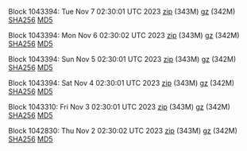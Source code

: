 Block 1043394: Tue Nov  7 02:30:01 UTC 2023 [zip](https://files.01coin.io/mainnet/2023-11-07/bootstrap.dat.zip) (343M) [gz](https://files.01coin.io/mainnet/2023-11-07/bootstrap.dat.tar.gz) (342M) [SHA256](https://files.01coin.io/mainnet/2023-11-07/sha256.txt) [MD5](https://files.01coin.io/mainnet/2023-11-07/md5.txt)

Block 1043394: Mon Nov  6 02:30:02 UTC 2023 [zip](https://files.01coin.io/mainnet/2023-11-06/bootstrap.dat.zip) (343M) [gz](https://files.01coin.io/mainnet/2023-11-06/bootstrap.dat.tar.gz) (342M) [SHA256](https://files.01coin.io/mainnet/2023-11-06/sha256.txt) [MD5](https://files.01coin.io/mainnet/2023-11-06/md5.txt)

Block 1043394: Sun Nov  5 02:30:01 UTC 2023 [zip](https://files.01coin.io/mainnet/2023-11-05/bootstrap.dat.zip) (343M) [gz](https://files.01coin.io/mainnet/2023-11-05/bootstrap.dat.tar.gz) (342M) [SHA256](https://files.01coin.io/mainnet/2023-11-05/sha256.txt) [MD5](https://files.01coin.io/mainnet/2023-11-05/md5.txt)

Block 1043394: Sat Nov  4 02:30:01 UTC 2023 [zip](https://files.01coin.io/mainnet/2023-11-04/bootstrap.dat.zip) (343M) [gz](https://files.01coin.io/mainnet/2023-11-04/bootstrap.dat.tar.gz) (342M) [SHA256](https://files.01coin.io/mainnet/2023-11-04/sha256.txt) [MD5](https://files.01coin.io/mainnet/2023-11-04/md5.txt)

Block 1043310: Fri Nov  3 02:30:01 UTC 2023 [zip](https://files.01coin.io/mainnet/2023-11-03/bootstrap.dat.zip) (343M) [gz](https://files.01coin.io/mainnet/2023-11-03/bootstrap.dat.tar.gz) (342M) [SHA256](https://files.01coin.io/mainnet/2023-11-03/sha256.txt) [MD5](https://files.01coin.io/mainnet/2023-11-03/md5.txt)

Block 1042830: Thu Nov  2 02:30:02 UTC 2023 [zip](https://files.01coin.io/mainnet/2023-11-02/bootstrap.dat.zip) (343M) [gz](https://files.01coin.io/mainnet/2023-11-02/bootstrap.dat.tar.gz) (342M) [SHA256](https://files.01coin.io/mainnet/2023-11-02/sha256.txt) [MD5](https://files.01coin.io/mainnet/2023-11-02/md5.txt)
